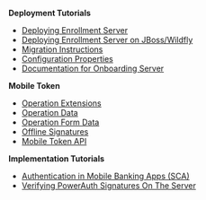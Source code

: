 **Deployment Tutorials**

- [Deploying Enrollment Server](./Deploying-Enrollment-Server.md)
- [Deploying Enrollment Server on JBoss/Wildfly](./Deploying-Wildfly.md)
- [Migration Instructions](./Migration-Instructions.md)
- [Configuration Properties](./Configuration-Properties.md)
- [Documentation for Onboarding Server](./onboarding/Home.md)

**Mobile Token**

- [Operation Extensions](./Operation-Extensions.md)
- [Operation Data](./Operation-Data.md)
- [Operation Form Data](./Operation-Form-Data.md)
- [Offline Signatures](./Offline-Signatures-QR-Code.md)
- [Mobile Token API](./Mobile-Token-API.md)

**Implementation Tutorials**

- [Authentication in Mobile Banking Apps (SCA)](https://developers.wultra.com/products/mobile-security-suite/develop/tutorials/Authentication-in-Mobile-Apps)
- [Verifying PowerAuth Signatures On The Server](https://developers.wultra.com/products/mobile-security-suite/develop/tutorials/Manual-Signature-Verification)
